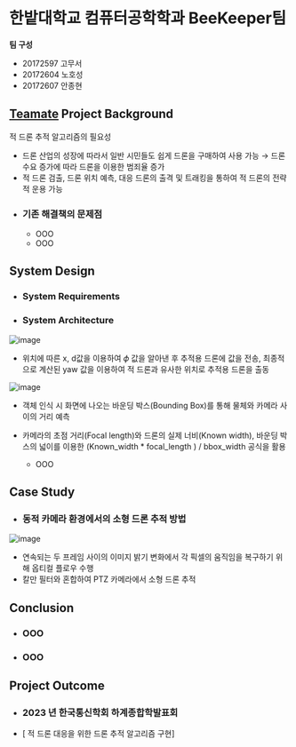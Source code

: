 # 한밭대학교 컴퓨터공학학과 BeeKeeper팀

**팀 구성**
- 20172597 고무서 
- 20172604 노호성
- 20172607 안종현

## <u>Teamate</u> Project Background
 적 드론 추적 알고리즘의 필요성
  - 드론 산업의 성장에 따라서 일반 시민들도 쉽게 드론을 구매하여 사용 가능 → 드론 수요 증가에 따라 드론을 이용한 범죄율 증가
  - 적 드론 검출, 드론 위치 예측, 대응 드론의 출격 및 트래킹을 통하여 적 드론의 전략적 운용 가능 
- ### 기존 해결책의 문제점
  - OOO
  - OOO
  
## System Design
  - ### System Requirements
  - ### System Architecture
![image](https://github.com/HBNU-SWUNIV/come-capstone23-beekeeper/assets/127067204/fed5f702-a33c-46c6-973b-e24aceafdfbb)
  
  - 위치에 따른 x, d값을 이용하여 𝜙 값을 알아낸 후 추적용 드론에 값을 전송, 최종적으로 계산된 yaw 값을 이용하여 적 드론과 유사한 위치로 추적용 드론을 출동
    
![image](https://github.com/HBNU-SWUNIV/come-capstone23-beekeeper/assets/127067204/bfcf55e4-cc8f-46a0-afcc-5fd6d49afff5)


  - 객체 인식 시 화면에 나오는 바운딩 박스(Bounding Box)를 통해 물체와 카메라 사이의 거리 예측
  - 카메라의 초점 거리(Focal length)와 드론의 실제 너비(Known width), 바운딩 박스의 넓이를 이용한 (Known_width * focal_length ) / bbox_width 공식을 활용

    - OOO
    
## Case Study
  - ### 동적 카메라 환경에서의 소형 드론 추적 방법
 ![image](https://github.com/HBNU-SWUNIV/come-capstone23-beekeeper/assets/127067204/6b306e21-8529-4424-8b36-0931701bbc52)

  - 연속되는 두 프레임 사이의 이미지 밝기 변화에서 각 픽셀의 움직임을 복구하기 위해 옵티컬 플로우 수행 
  - 칼만 필터와 혼합하여 PTZ 카메라에서 소형 드론 추적
    
## Conclusion
  - ### OOO
  - ### OOO
  
## Project Outcome
- ### 2023 년 한국통신학회 하계종합학발표회
- [ 적 드론 대응을 위한 드론 추적 알고리즘 구현]
